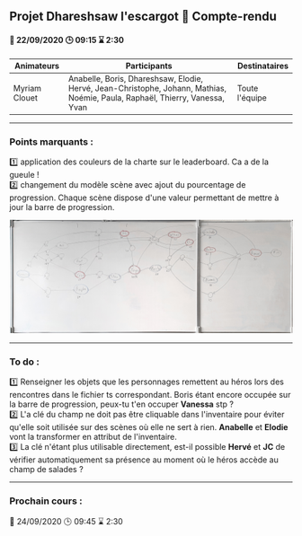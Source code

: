 ## Projet Dhareshsaw l'escargot :snail: Compte-rendu

#### :date: 22/09/2020 :clock3: 09:15 :hourglass: 2:30

| Animateurs | Participants | Destinataires |
| --- | --- | --- |
| Myriam Clouet | Anabelle, Boris, Dhareshsaw, Elodie, Hervé, Jean-Christophe, Johann, Mathias, Noémie, Paula, Raphaël, Thierry, Vanessa, Yvan | Toute l'équipe |

***
### Points marquants :

:one: application des couleurs de la charte sur le leaderboard. Ca a de la gueule !  
:two: changement du modèle scène avec ajout du pourcentage de progression. Chaque scène dispose d'une valeur permettant de mettre à jour la barre de progression.  


![](https://github.com/myclouet/DevMultiSupport/blob/develop/documents/Pourcentages-progression.jpg)

***

### To do :
:one: Renseigner les objets que les personnages remettent au héros lors des rencontres dans le fichier ts correspondant. Boris étant encore occupée sur la barre de progression, peux-tu t'en occuper **Vanessa** stp ?  
:two: L'a clé du champ ne doit pas être cliquable dans l'inventaire pour éviter qu'elle soit utilisée sur des scènes où elle ne sert à rien. **Anabelle** et **Elodie** vont la transformer en attribut de l'inventaire.  
:three: La clé n'étant plus utilisable directement, est-il possible **Hervé** et **JC** de vérifier automatiquement sa présence au moment où le héros accède au champ de salades ?  

***
### Prochain cours :
:date: 24/09/2020 :clock3: 09:45 :hourglass: 2:30
